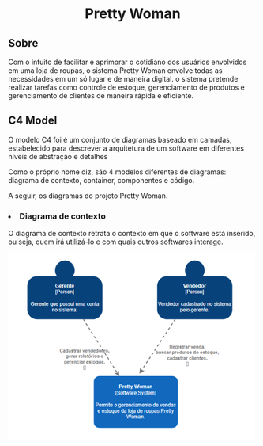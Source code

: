 <h1 align="center"> Pretty Woman </h1>

<h2> Sobre </h2>
<p> Com o intuito de facilitar e aprimorar o cotidiano dos usuários envolvidos em uma loja de roupas, o sistema Pretty Woman envolve todas as necessidades em um só lugar e de maneira digital. o sistema pretende realizar tarefas como controle de estoque, gerenciamento de produtos e gerenciamento de clientes de maneira rápida e eficiente. </p>

<h2> C4 Model </h2>
<p> O modelo C4 foi é um conjunto de diagramas baseado em camadas, estabelecido para descrever a arquitetura de um software em diferentes níveis de abstração e detalhes </p>
<p> Como o próprio nome diz, são 4 modelos diferentes de diagramas: diagrama de contexto, container, componentes e código. </p>
<p> A seguir, os diagramas do projeto Pretty Woman. </p>

<h3><li> Diagrama de contexto </li></h3>
<p> O diagrama de contexto retrata o contexto em que o software está inserido, ou seja, quem irá utilizá-lo e com quais outros softwares interage. </p>
<img src="c4_context.png" width=500px alt="Diagrama de contexto Pretty Woman">

